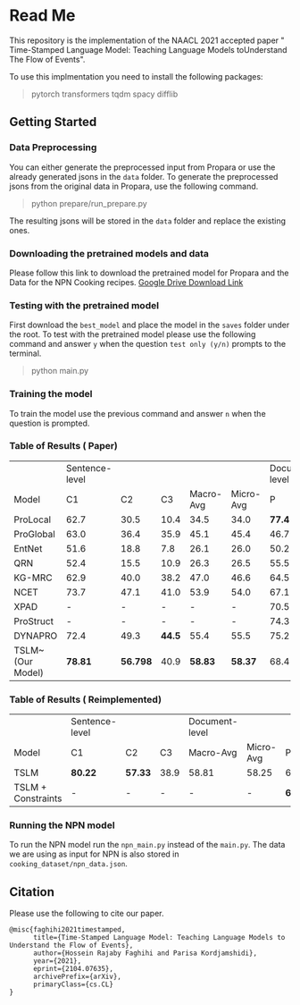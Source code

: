 # Read Me
This repository is the implementation of the NAACL 2021 accepted paper " Time-Stamped Language Model: Teaching Language Models toUnderstand The Flow of Events".

To use this implmentation you need to install the following packages:

> pytorch
> transformers
> tqdm
> spacy
> difflib

## Getting Started
### Data Preprocessing
You can either generate the preprocessed input from Propara or use the already generated jsons in the `data` folder.
To generate the preprocessed jsons from the original data in Propara, use the following command.

> python prepare/run_prepare.py

The resulting jsons will be stored in the `data` folder and replace the existing ones.

### Downloading the pretrained models and data
Please follow this link to download the pretrained model for Propara and the Data for the NPN Cooking recipes.
[Google Drive Download Link](https://drive.google.com/drive/folders/1gw0E2R81NgcCZwsahmAH--5rJp56sSVZ?usp=sharing)

### Testing with the pretrained model
First download the `best_model` and place the model in the `saves` folder under the root.
To test with the pretrained model please use the following command and answer `y` when the question `test only (y/n)` prompts to the terminal.

> python main.py

### Training the model
To train the model use the previous command and answer `n` when the question is prompted.

### Table of Results ( Paper)
 
|                                        |                 |                  |                |                 |                 |                |                |                |
|----------------------------------------|-----------------|------------------|----------------|-----------------|-----------------|----------------|----------------|----------------|
|                                        | Sentence-level  |                  |                |                 |                 | Document-level |                |                |
| Model                                  | C1              | C2               | C3             | Macro-Avg       | Micro-Avg       | P              | R              | F1             |
| ProLocal | 62.7            | 30.5             | 10.4           | 34.5            | 34.0            | **77.4**    | 22.9           | 35.3           |
| ProGlobal  | 63.0            | 36.4             | 35.9           | 45.1            | 45.4            | 46.7           | 52.4           | 49.4           |
| EntNet    | 51.6            | 18.8             | 7.8            | 26.1            | 26.0            | 50.2           | 33.5           | 40.2           |
| QRN            | 52.4            | 15.5             | 10.9           | 26.3            | 26.5            | 55.5           | 31.3           | 40.0           |
| KG-MRC       | 62.9            | 40.0             | 38.2           | 47.0            | 46.6            | 64.5           | 50.7           | 56.8           |
| NCET        | 73.7            | 47.1             | 41.0           | 53.9            | 54.0            | 67.1           | 58.5           | 62.5           |
| XPAD      | \-              | \-               | \-             | \-              | \-              | 70.5           | 45.3           | 55.2           |
| ProStruct | \-              | \-               | \-             | \-              | \-              | 74.3           | 43.0           | 54.5           |
| DYNAPRO   | 72.4            | 49.3             | **44.5** | 55.4            | 55.5            | 75.2           | 58.0           | 65.5           |
| TSLM\~(Our Model)                      | **78.81** | **56.798** | 40.9           | **58.83** | **58.37** | 68.4 | **68.9** | **68.6** |


### Table of Results ( Reimplemented)
|                                        |                 |                  |                |               |                |                |                |                |
|----------------------------------------|----------------|-----------------|-----------------|----------------|----------------|----------------|----------------|----------------|
|                                        | Sentence-level  |              |                 | Document-level |                |                |
| Model                                  | C1              | C2               | C3     | Macro-Avg     | Micro-Avg     | P              | R              | F1             |
| TSLM  | **80.22** | **57.33** | 38.9        | 58.81        | 58.25           | 69.1 | 68.5 | 68.8 |
| TSLM + Constraints | - | - | -    | -  | -        | **69.4** | **70.2** | **69.7** |

### Running the NPN model
To run the NPN model run the `npn_main.py` instead of the `main.py`. 
The data we are using as input for NPN is also stored in `cooking_dataset/npn_data.json`.

## Citation
Please use the following to cite our paper.

```
@misc{faghihi2021timestamped,
      title={Time-Stamped Language Model: Teaching Language Models to Understand the Flow of Events}, 
      author={Hossein Rajaby Faghihi and Parisa Kordjamshidi},
      year={2021},
      eprint={2104.07635},
      archivePrefix={arXiv},
      primaryClass={cs.CL}
}
```
